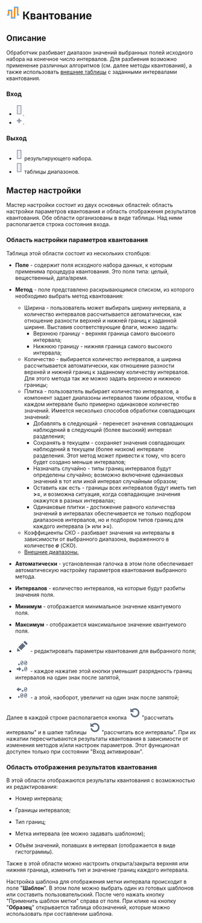 # ![](../../media/app/icons/component_18/component_default-19.svg) Квантование

## Описание

Обработчик разбивает диапазон значений выбранных полей исходного набора на конечное число интервалов. Для разбиения возможно применение различных алгоритмов (см. далее методы квантования), а также использовать [внешние таблицы](./quantization/outdoor_ranges.md) с заданными интервалами квантования.

### Вход

* ![](../../media/app/icons/ports/output_table_inactive.svg).
* ![](../../media/app/icons/toolbar_18/add_inactive.svg).

### Выход

* ![](../../media/app/icons/ports/output_table_inactive.svg) результирующего набора.
* ![](../../media/app/icons/ports/output_table_inactive.svg) таблицы диапазонов.

## Мастер настройки

Мастер настройки состоит из двух основных областей:  область настройки параметров квантования  и область  отображения результатов квантования. Обе области организованы в виде таблицы. Над ними располагается строка состояния входа.

### Область настройки параметров квантования

Таблица этой области состоит из нескольких столбцов:

* **Поле** - содержит поля исходного набора данных, к которым применима процедура квантования. Это поля типа: целый, вещественный,  дата/время.

* **Метод** - поле представлено раскрывающимся списком, из которого необходимо выбрать метод квантования:
  * Ширина - пользователь может выбирать ширину интервала, а количество интервалов рассчитывается автоматически, как отношение разности верхней и нижней границ к заданной ширине. Выставив соответствующие флаги, можно задать:
    * Верхнюю границу - верхняя граница самого высокого интервала;
    * Нижнюю границу - нижняя граница самого высокого интервала;
  * Количество - выбирается количество интервалов, а ширина рассчитывается автоматически, как отношение разности верхней и нижней границ к заданному количеству интервалов. Для этого метода так же можно задать верхнюю и нижнюю границы;
  * Плитка - пользователь выбирает количество интервалов, а компонент задает диапазоны интервалов таким образом, чтобы в каждом интервале было примерно одинаковое количество значений. Имеется несколько способов обработки совпадающих значений:
    * Добавлять в следующий - перенесет значения совпадающих наблюдений в следующий (более высокий) интервал разделения;
    * Сохранять в текущем - сохраняет значения совпадающих наблюдений в текущем (более низком) интервале разделения. Этот метод может привести к тому, что всего будет создано меньше интервалов;
    * Назначать случайно - типы границ интервалов будут определены случайно; возможно включение одинаковых значений в тот или иной интервал случайным образом;
    * Оставить как есть - границы всех интервалов будут иметь тип **>=**, и возможна ситуация, когда совпадающие значения окажутся в разных интервалах;
    * Одинаковые плитки - достижение равного количества значений в интервалах обеспечивается не только подбором диапазонов интервалов, но и подбором типов границ для каждого интервала (**>** или **>=**).
  * Коэффициенты СКО - разбивает значения на интервалы в зависимости от выбранного диапазона, выраженного в количестве **σ** (СКО).
  * [Внешние диапазоны.](./quantization/outdoor_ranges.md)

* **Автоматически** - установленная галочка в этом поле обеспечивает автоматическую настройку параметров квантования выбранного метода.

* **Интервалов** - количество интервалов, на которые будут разбиты значения поля.

* **Минимум** - отображается минимальное значение квантуемого поля.

* **Максимум** - отображается максимальное значение квантуемого поля.

* ![](../../media/app/icons/toolbar_18/toolbar_18_28.svg) - редактировать параметры квантования для выбранного поля;
* ![](../../media/app/icons/toolbar_18/bit_down.svg) - каждое нажатие этой кнопки уменьшит разрядность границ интервалов на один знак после запятой,
* ![](../../media/app/icons/toolbar_18/bit_up.svg) - а этой, наоборот, увеличит на один знак после запятой;

Далее в каждой строке  располагается кнопка ![](../../media/app/icons/toolbar_18/toolbar_18_13.svg)"рассчитать интервалы" и в шапке таблицы ![](../../media/app/icons/toolbar_18/toolbar_18_13.svg)"рассчитать все интервалы". При их нажатии пересчитываются результаты квантования в зависимости от изменения методов и/или настроек параметров. Этот функционал доступен только при состоянии "Вход активирован".

### Область  отображения результатов квантования

В этой области отображаются результаты квантования с возможностью их редактирования:

* Номер интервала;

* Границы интервалов;

* Тип границ;

* Метка интервала (ее можно задавать шаблоном);

* Объём значений, попавших в интервал (отображается в виде гистограммы).

Также в этой области можно настроить открыта/закрыта верхняя или нижняя граница, изменить тип и значение границ каждого интервала.

Настройка шаблона для отображения метки интервала происходит в поле "**Шаблон**". В этом поле можно выбрать один из готовых шаблонов или составить пользовательский. После чего нажать кнопку "Применить шаблон метки" справа от поля. При клике на кнопку "**Образец**" открывается таблица обозначений, которые можно использовать при составлении шаблона.
